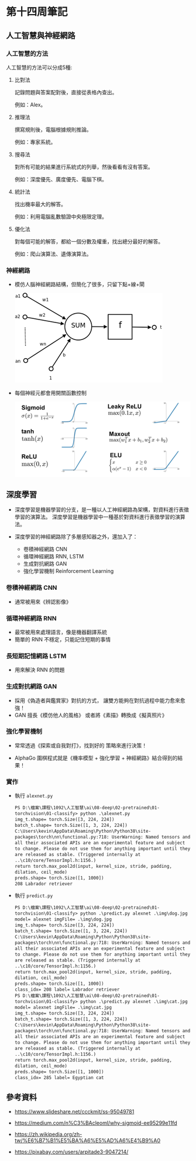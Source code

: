 # 第十四周筆記

## 人工智慧與神經網路

### 人工智慧的方法

人工智慧的方法可以分成5種:

1. 比對法

    記錄問題與答案配對後，直接從表格內查出。

    例如：Alex。

1. 推理法

    撰寫規則後，電腦根據規則推論。

    例如：專家系統。

1. 搜尋法

    對所有可能的結果進行系統式的列舉，然後看看有沒有答案。

    例如：深度優先、廣度優先、電腦下棋。

1. 統計法

    找出機率最大的解答。

    例如：利用電腦亂數驗證中央極限定理。

1. 優化法

    對每個可能的解答，都給一個分數及權重，找出總分最好的解答。

    例如：爬山演算法、遺傳演算法。

### 神經網路

* 模仿人腦神經網路結構，但簡化了很多，只留下點+線+閘

    ![神經元示意圖](../img/神經元示意圖.png)

* 每個神經元都會用開關函數控制

    ![開關函數](../img/開關函數.png)

## 深度學習

* 深度學習是機器學習的分支，是一種以人工神經網路為架構，對資料進行表徵學習的演算法。 深度學習是機器學習中一種基於對資料進行表徵學習的演算法。

* 深度學習的神經網路除了多層感知器之外，還加入了：
  * 卷積神經網路 CNN
  * 循環神經網路 RNN, LSTM
  * 生成對抗網路 GAN
  * 強化學習機制 Reinforcement Learning

### 卷積神經網路 CNN

* 通常被用來《辨認影像》

### 循環神經網路 RNN

* 最常被用來處理語言，像是機器翻譯系統
* 簡單的 RNN 不穩定，只能記住短期的事情

### 長短期記憶網路 LSTM

* 用來解決 RNN 的問題

### 生成對抗網路 GAN

* 採用《偽造者與鑑賞家》對抗的方式， 讓雙方能夠在對抗過程中能力愈來愈強！
* GAN 擅長《模仿他人的風格》 或者將《素描》轉換成《擬真照片》

### 強化學習機制

* 常常透過《探索或自我對打》，找到好的 策略來進行決策！

* AlphaGo 圍棋程式就是《機率模型 + 強化學習 + 神經網路》結合得到的結果！

### 實作

* 執行 `alexnet.py`

    ```text
    PS D:\檔案\課程\1092\人工智慧\ai\08-deep\02-pretrained\01-torchvision\01-classify> python .\alexnet.py
    img_t.shape= torch.Size([3, 224, 224])
    batch_t.shape= torch.Size([1, 3, 224, 224])
    C:\Users\kevin\AppData\Roaming\Python\Python38\site-packages\torch\nn\functional.py:718: UserWarning: Named tensors and all their associated APIs are an experimental feature and subject to change. Please do not use them for anything important until they are released as stable. (Triggered internally at  ..\c10/core/TensorImpl.h:1156.)
    return torch.max_pool2d(input, kernel_size, stride, padding, dilation, ceil_mode)
    preds.shape= torch.Size([1, 1000])
    208 Labrador retriever
    ```

* 執行 `predict.py`

    ```text
    PS D:\檔案\課程\1092\人工智慧\ai\08-deep\02-pretrained\01-torchvision\01-classify> python .\predict.py alexnet .\img\dog.jpg
    model= alexnet imgFile= .\img\dog.jpg
    img_t.shape= torch.Size([3, 224, 224])
    batch_t.shape= torch.Size([1, 3, 224, 224])
    C:\Users\kevin\AppData\Roaming\Python\Python38\site-packages\torch\nn\functional.py:718: UserWarning: Named tensors and all their associated APIs are an experimental feature and subject to change. Please do not use them for anything important until they are released as stable. (Triggered internally at  ..\c10/core/TensorImpl.h:1156.)
    return torch.max_pool2d(input, kernel_size, stride, padding, dilation, ceil_mode)
    preds.shape= torch.Size([1, 1000])      
    class_idx= 208 label= Labrador retriever
    PS D:\檔案\課程\1092\人工智慧\ai\08-deep\02-pretrained\01-torchvision\01-classify> python .\predict.py alexnet .\img\cat.jpg
    model= alexnet imgFile= .\img\cat.jpg
    img_t.shape= torch.Size([3, 224, 224])
    batch_t.shape= torch.Size([1, 3, 224, 224])
    C:\Users\kevin\AppData\Roaming\Python\Python38\site-packages\torch\nn\functional.py:718: UserWarning: Named tensors and all their associated APIs are an experimental feature and subject to change. Please do not use them for anything important until they are released as stable. (Triggered internally at  ..\c10/core/TensorImpl.h:1156.)
    return torch.max_pool2d(input, kernel_size, stride, padding, dilation, ceil_mode)
    preds.shape= torch.Size([1, 1000])
    class_idx= 285 label= Egyptian cat
    ```

## 參考資料

* <https://www.slideshare.net/ccckmit/ss-95049781>

* <https://medium.com/n%C3%BAcleoml/why-sigmoid-ee95299e11fd>

* <https://zh.wikipedia.org/zh-tw/%E6%B7%B1%E5%BA%A6%E5%AD%A6%E4%B9%A0>

* <https://pixabay.com/users/arpitade3-9047214/>
